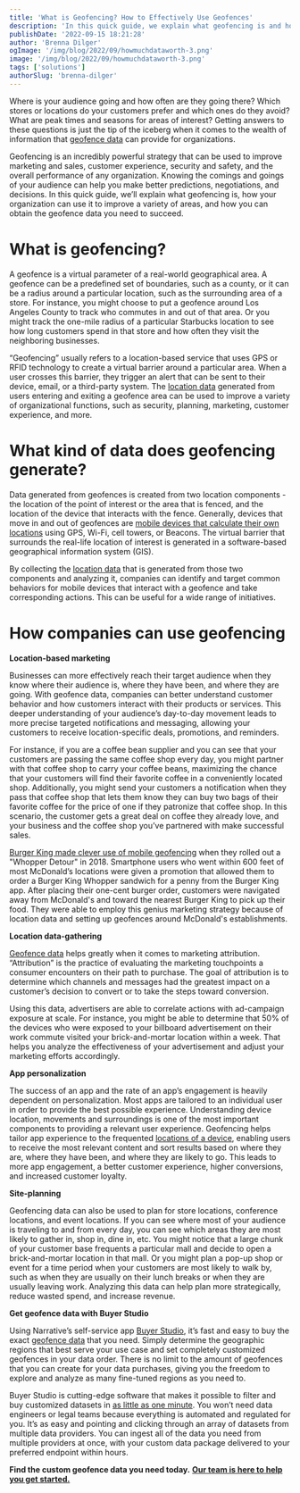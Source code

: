 ```yaml
---
title: 'What is Geofencing? How to Effectively Use Geofences'
description: 'In this quick guide, we explain what geofencing is and how your organization can use it to improve marketing and sales, customer experience, and more.'
publishDate: '2022-09-15 18:21:28'
author: 'Brenna Dilger'
ogImage: '/img/blog/2022/09/howmuchdataworth-3.png'
image: '/img/blog/2022/09/howmuchdataworth-3.png'
tags: ['solutions']
authorSlug: 'brenna-dilger'
---
```

Where is your audience going and how often are they going there? Which stores or locations do your customers prefer and which ones do they avoid? What are peak times and seasons for areas of interest? Getting answers to these questions is just the tip of the iceberg when it comes to the wealth of information that [geofence data](https://blog.narrative.io/get-unlimited-geofenced-data-in-your-next-data-order) can provide for organizations. 

Geofencing is an incredibly powerful strategy that can be used to improve marketing and sales, customer experience, security and safety, and the overall performance of any organization. Knowing the comings and goings of your audience can help you make better predictions, negotiations, and decisions. In this quick guide, we’ll explain what geofencing is, how your organization can use it to improve a variety of areas, and how you can obtain the geofence data you need to succeed.

**What is geofencing?**
=======================

A geofence is a virtual parameter of a real-world geographical area. A geofence can be a predefined set of boundaries, such as a county, or it can be a radius around a particular location, such as the surrounding area of a store. For instance, you might choose to put a geofence around Los Angeles County to track who commutes in and out of that area. Or you might track the one-mile radius of a particular Starbucks location to see how long customers spend in that store and how often they visit the neighboring businesses. 

“Geofencing” usually refers to a location-based service that uses GPS or RFID technology to create a virtual barrier around a particular area. When a user crosses this barrier, they trigger an alert that can be sent to their device, email, or a third-party system. The [location data](https://www.narrative.io/data-types/location-data) generated from users entering and exiting a geofence area can be used to improve a variety of organizational functions, such as security, planning, marketing, customer experience, and more.

**What kind of data does geofencing generate?**
===============================================

Data generated from geofences is created from two location components - the location of the point of interest or the area that is fenced, and the location of the device that interacts with the fence. Generally, devices that move in and out of geofences are [mobile devices that calculate their own locations](https://www.narrative.io/data-types/device-characteristic-data) using GPS, Wi-Fi, cell towers, or Beacons. The virtual barrier that surrounds the real-life location of interest is generated in a software-based geographical information system (GIS). 

By collecting the [location data](https://blog.narrative.io/the-complete-guide-to-location-data) that is generated from those two components and analyzing it, companies can identify and target common behaviors for mobile devices that interact with a geofence and take corresponding actions. This can be useful for a wide range of initiatives.

**How companies can use geofencing** 
=====================================

**Location-based marketing** 

Businesses can more effectively reach their target audience when they know where their audience is, where they have been, and where they are going. With geofence data, companies can better understand customer behavior and how customers interact with their products or services. This deeper understanding of your audience’s day-to-day movement leads to more precise targeted notifications and messaging, allowing your customers to receive location-specific deals, promotions, and reminders.

For instance, if you are a coffee bean supplier and you can see that your customers are passing the same coffee shop every day, you might partner with that coffee shop to carry your coffee beans, maximizing the chance that your customers will find their favorite coffee in a conveniently located shop. Additionally, you might send your customers a notification when they pass that coffee shop that lets them know they can buy two bags of their favorite coffee for the price of one if they patronize that coffee shop. In this scenario, the customer gets a great deal on coffee they already love, and your business and the coffee shop you’ve partnered with make successful sales.

[Burger King made clever use of mobile geofencing](https://www.marketingdive.com/news/burger-king-trolls-mcdonalds-with-geolocation-stunt/543658/) when they rolled out a "Whopper Detour" in 2018. Smartphone users who went within 600 feet of most McDonald’s locations were given a promotion that allowed them to order a Burger King Whopper sandwich for a penny from the Burger King app. After placing their one-cent burger order, customers were navigated away from McDonald's and toward the nearest Burger King to pick up their food. They were able to employ this genius marketing strategy because of location data and setting up geofences around McDonald's establishments. 

**Location data-gathering**

[Geofence data](https://blog.narrative.io/get-unlimited-geofenced-data-in-your-next-data-order) helps greatly when it comes to marketing attribution. “Attribution” is the practice of evaluating the marketing touchpoints a consumer encounters on their path to purchase. The goal of attribution is to determine which channels and messages had the greatest impact on a customer’s decision to convert or to take the steps toward conversion. 

Using this data, advertisers are able to correlate actions with ad-campaign exposure at scale. For instance, you might be able to determine that 50% of the devices who were exposed to your billboard advertisement on their work commute visited your brick-and-mortar location within a week. That helps you analyze the effectiveness of your advertisement and adjust your marketing efforts accordingly.

**App personalization** 

The success of an app and the rate of an app’s engagement is heavily dependent on personalization. Most apps are tailored to an individual user in order to provide the best possible experience. Understanding device location, movements and surroundings is one of the most important components to providing a relevant user experience. Geofencing helps tailor app experience to the frequented [locations of a device](https://blog.narrative.io/the-complete-guide-to-location-data), enabling users to receive the most relevant content and sort results based on where they are, where they have been, and where they are likely to go. This leads to more app engagement, a better customer experience, higher conversions, and increased customer loyalty.

**Site-planning** 

Geofencing data can also be used to plan for store locations, conference locations, and event locations. If you can see where most of your audience is traveling to and from every day, you can see which areas they are most likely to gather in, shop in, dine in, etc. You might notice that a large chunk of your customer base frequents a particular mall and decide to open a brick-and-mortar location in that mall. Or you might plan a pop-up shop or event for a time period when your customers are most likely to walk by, such as when they are usually on their lunch breaks or when they are usually leaving work. Analyzing this data can help plan more strategically, reduce wasted spend, and increase revenue. 

**Get geofence data with Buyer Studio**

Using Narrative’s self-service app [Buyer Studio](https://www.narrative.io/buyer-studio), it’s fast and easy to buy the exact [geofence data](https://blog.narrative.io/get-unlimited-geofenced-data-in-your-next-data-order) that you need. Simply determine the geographic regions that best serve your use case and set completely customized geofences in your data order. There is no limit to the amount of geofences that you can create for your data purchases, giving you the freedom to explore and analyze as many fine-tuned regions as you need to.

Buyer Studio is cutting-edge software that makes it possible to filter and buy customized datasets in [as little as one minute](https://www.youtube.com/watch?v=LH0AYeuqutI). You won’t need data engineers or legal teams because everything is automated and regulated for you. It’s as easy and pointing and clicking through an array of datasets from multiple data providers. You can ingest all of the data you need from multiple providers at once, with your custom data package delivered to your preferred endpoint within hours. 

**Find the custom geofence data you need today.** [**Our team is here to help you get started.**](https://www.narrative.io/demo)
